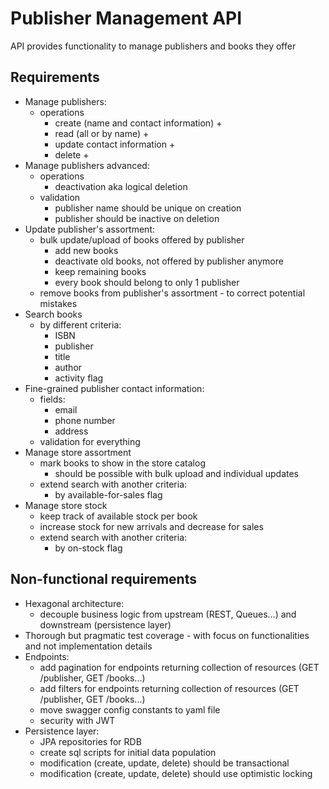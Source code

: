 Publisher Management API
========================
API provides functionality to manage publishers and books they offer

Requirements
------------
* Manage publishers:
  * operations
    * create (name and contact information) +
    * read (all or by name) +
    * update contact information +
    * delete +
* Manage publishers advanced:
  * operations
    * deactivation aka logical deletion
  * validation
    * publisher name should be unique on creation
    * publisher should be inactive on deletion
* Update publisher's assortment:
  * bulk update/upload of books offered by publisher
    * add new books
    * deactivate old books, not offered by publisher anymore
    * keep remaining books
    * every book should belong to only 1 publisher
  * remove books from publisher's assortment - to correct potential mistakes
* Search books
  * by different criteria:
    * ISBN
    * publisher
    * title
    * author
    * activity flag
* Fine-grained publisher contact information:
  * fields:
    * email
    * phone number
    * address
  * validation for everything
* Manage store assortment
  * mark books to show in the store catalog
    * should be possible with bulk upload and individual updates
  * extend search with another criteria:
    * by available-for-sales flag
* Manage store stock
  * keep track of available stock per book
  * increase stock for new arrivals and decrease for sales
  * extend search with another criteria:
    * by on-stock flag

Non-functional requirements
-----
* Hexagonal architecture:
  * decouple business logic from upstream (REST, Queues...) and downstream (persistence layer)
* Thorough but pragmatic test coverage - with focus on functionalities and not implementation details
* Endpoints:
  * add pagination for endpoints returning collection of resources (GET /publisher, GET /books...)
  * add filters for endpoints returning collection of resources (GET /publisher, GET /books...)
  * move swagger config constants to yaml file
  * security with JWT
* Persistence layer:
  * JPA repositories for RDB
  * create sql scripts for initial data population
  * modification (create, update, delete) should be transactional
  * modification (create, update, delete) should use optimistic locking